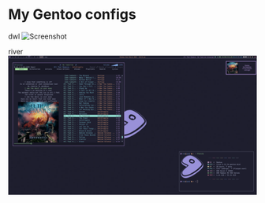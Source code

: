 # My Gentoo configs

dwl
![Screenshot](screenshot.png?raw=true)

river
![screenshot2](screenshot2.png?raw=true)

